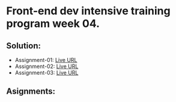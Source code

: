 # Front-end dev intensive training program week 04.

## Solution:

- Assignment-01: [Live URL](https://btebe.github.io/fd-training/frontdev-w2/assignment-01/questions.md)
- Assignment-02: [Live URL](https://btebe.github.io/fd-training/frontdev-w2/assignment-02/)
- Assignment-03: [Live URL](https://btebe.github.io/fd-training/frontdev-w1/assignment-03/links-and-images/)

## Asignments:
